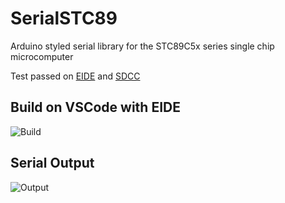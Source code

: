 # SerialSTC89

Arduino styled serial library for the STC89C5x series single chip microcomputer

Test passed on [EIDE](https://github.com/github0null/eide) and [SDCC](https://sdcc.sourceforge.net/)

## Build on VSCode with EIDE

![Build]("https://raw.githubusercontent.com/bclswl0827/SerialSTC89/master/screenshots/1.png")

## Serial Output

![Output]("https://raw.githubusercontent.com/bclswl0827/SerialSTC89/master/screenshots/2.png")
